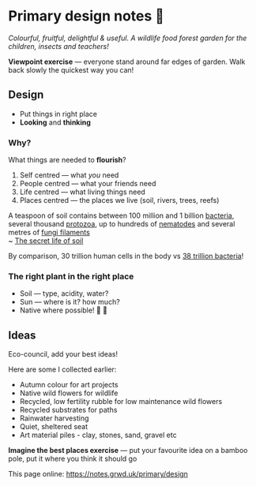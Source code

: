 # Primary design notes 🌈

_Colourful, fruitful, delightful & useful. A wildlife food forest garden for the children, insects and teachers!_

**Viewpoint exercise** — everyone stand around far edges of garden. Walk back slowly the quickest way you can!

## Design

* Put things in right place
* **Looking** and **thinking**

### Why?

What things are needed to **flourish**?

1. Self centred — what _you_ need
2. People centred — what your friends need
3. Life centred — what living things need
4. Places centred — the places we live (soil, rivers, trees, reefs)

A teaspoon of soil contains between 100 million and 1 billion [bacteria](https://en.wikipedia.org/wiki/Bacteria), several thousand [protozoa](https://en.wikipedia.org/wiki/Protozoa), up to hundreds of [nematodes](https://en.wikipedia.org/wiki/Nematode) and several metres of [fungi filaments](https://en.wikipedia.org/wiki/Hypha)  
~ [The secret life of soil](https://extension.oregonstate.edu/news/secret-life-soil)

By comparison, 30 trillion human cells in the body vs [38 trillion bacteria](https://www.sciencefocus.com/the-human-body/what-proportion-of-the-human-body-is-bacteria-and-how-do-we-measure-it/)! 

### The right plant in the right place

* Soil — type, acidity, water?
* Sun — where is it? how much?
* Native where possible! 🍃 🐛

## Ideas

Eco-council, add your best ideas!

Here are some I collected earlier:

* Autumn colour for art projects
* Native wild flowers for wildlife
* Recycled, low fertility rubble for low maintenance wild flowers
* Recycled substrates for paths
* Rainwater harvesting
* Quiet, sheltered seat
* Art material piles - clay, stones, sand, gravel etc

**Imagine the best places exercise** — put your favourite idea on a bamboo pole, put it where you think it should go

This page online: <https://notes.grwd.uk/primary/design>
